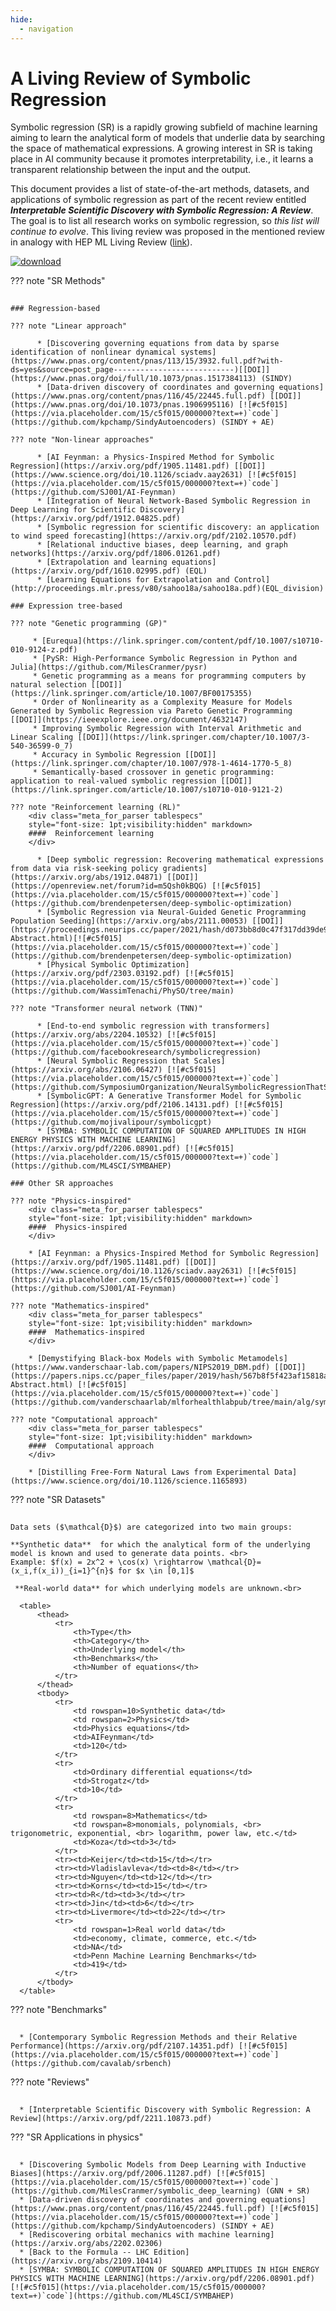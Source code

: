 ```yaml
---
hide:
  - navigation
---
```



# **A Living Review of Symbolic Regression**

Symbolic regression (SR) is a rapidly growing subfield of machine learning aiming to learn the analytical form of models that underlie data by searching the space of mathematical expressions. A growing interest in SR is taking place in AI community because it promotes interpretability, i.e., it learns a transparent relationship between the input and the output. 

This document provides a list of state-of-the-art methods, datasets, and applications of symbolic regression as part of the recent review entitled ***Interpretable Scientific Discovery with Symbolic Regression: A Review***. The goal is to list all research works on symbolic regression, so *this list will continue to evolve*. This living review was proposed in the mentioned review in analogy with HEP ML Living Review ([link](https://iml-wg.github.io/HEPML-LivingReview/)).

<!-- [<img src="https://s18955.pcdn.co/wp-content/uploads/2018/02/github.png" width="25"/>](https://github.com/user/repository/subscription) -->

<!-- This living review was proposed in the mentioned review in analogy with [HEP ML Living Review](https://iml-wg.github.io/HEPML-LivingReview/). The goal is to list all research works on symbolic regression, so it is expected that ***this list will continue to evolve***. The fact that a paper is listed in this document does not endorse or validate its content - that is for the community (and for peer review) to decide. -->

[![download](https://img.shields.io/badge/download-review-blue.svg)](https://arxiv.org/pdf/2211.10873.pdf)

??? note "SR Methods"
    <div class="meta_for_parser tablespecs"
    style="font-size: 1pt;visibility:hidden" markdown>
    ##  SR Methods
    </div>

    ### Regression-based
        
    ??? note "Linear approach"
          
          * [Discovering governing equations from data by sparse identification of nonlinear dynamical systems](https://www.pnas.org/content/pnas/113/15/3932.full.pdf?with-ds=yes&source=post_page---------------------------)[[DOI]](https://www.pnas.org/doi/full/10.1073/pnas.1517384113) (SINDY)
          * [Data-driven discovery of coordinates and governing equations](https://www.pnas.org/content/pnas/116/45/22445.full.pdf) [[DOI]](https://www.pnas.org/doi/10.1073/pnas.1906995116) [![#c5f015](https://via.placeholder.com/15/c5f015/000000?text=+)`code`](https://github.com/kpchamp/SindyAutoencoders) (SINDY + AE)
          
    ??? note "Non-linear approaches"
      
          * [AI Feynman: a Physics-Inspired Method for Symbolic Regression](https://arxiv.org/pdf/1905.11481.pdf) [[DOI]](https://www.science.org/doi/10.1126/sciadv.aay2631) [![#c5f015](https://via.placeholder.com/15/c5f015/000000?text=+)`code`](https://github.com/SJ001/AI-Feynman)
          * [Integration of Neural Network-Based Symbolic Regression in Deep Learning for Scientific Discovery](https://arxiv.org/pdf/1912.04825.pdf)
          * [Symbolic regression for scientific discovery: an application to wind speed forecasting](https://arxiv.org/pdf/2102.10570.pdf)
          * [Relational inductive biases, deep learning, and graph networks](https://arxiv.org/pdf/1806.01261.pdf)
          * [Extrapolation and learning equations](https://arxiv.org/pdf/1610.02995.pdf) (EQL)
          * [Learning Equations for Extrapolation and Control](http://proceedings.mlr.press/v80/sahoo18a/sahoo18a.pdf)(EQL_division)

    ### Expression tree-based
    
    ??? note "Genetic programming (GP)"
        
         * [Eurequa](https://link.springer.com/content/pdf/10.1007/s10710-010-9124-z.pdf)
         * [PySR: High-Performance Symbolic Regression in Python and Julia](https://github.com/MilesCranmer/pysr)
         * Genetic programming as a means for programming computers by natural selection [[DOI]](https://link.springer.com/article/10.1007/BF00175355)
         * Order of Nonlinearity as a Complexity Measure for Models Generated by Symbolic Regression via Pareto Genetic Programming [[DOI]](https://ieeexplore.ieee.org/document/4632147)
         * Improving Symbolic Regression with Interval Arithmetic and Linear Scaling [[DOI]](https://link.springer.com/chapter/10.1007/3-540-36599-0_7)
         * Accuracy in Symbolic Regression [[DOI]](https://link.springer.com/chapter/10.1007/978-1-4614-1770-5_8)
         * Semantically-based crossover in genetic programming: application to real-valued symbolic regression [[DOI]](https://link.springer.com/article/10.1007/s10710-010-9121-2)

    ??? note "Reinforcement learning (RL)"
        <div class="meta_for_parser tablespecs"
        style="font-size: 1pt;visibility:hidden" markdown>
        ####  Reinforcement learning
        </div>
        
          * [Deep symbolic regression: Recovering mathematical expressions from data via risk-seeking policy gradients](https://arxiv.org/abs/1912.04871) [[DOI]](https://openreview.net/forum?id=m5Qsh0kBQG) [![#c5f015](https://via.placeholder.com/15/c5f015/000000?text=+)`code`](https://github.com/brendenpetersen/deep-symbolic-optimization)
          * [Symbolic Regression via Neural-Guided Genetic Programming Population Seeding](https://arxiv.org/abs/2111.00053) [[DOI]](https://proceedings.neurips.cc/paper/2021/hash/d073bb8d0c47f317dd39de9c9f004e9d-Abstract.html)[![#c5f015](https://via.placeholder.com/15/c5f015/000000?text=+)`code`](https://github.com/brendenpetersen/deep-symbolic-optimization)
          * [Physical Symbolic Optimization](https://arxiv.org/pdf/2303.03192.pdf) [![#c5f015](https://via.placeholder.com/15/c5f015/000000?text=+)`code`](https://github.com/WassimTenachi/PhySO/tree/main)

    ??? note "Transformer neural network (TNN)"
    
          * [End-to-end symbolic regression with transformers](https://arxiv.org/abs/2204.10532) [![#c5f015](https://via.placeholder.com/15/c5f015/000000?text=+)`code`](https://github.com/facebookresearch/symbolicregression)
          * [Neural Symbolic Regression that Scales](https://arxiv.org/abs/2106.06427) [![#c5f015](https://via.placeholder.com/15/c5f015/000000?text=+)`code`](https://github.com/SymposiumOrganization/NeuralSymbolicRegressionThatScales)
          * [SymbolicGPT: A Generative Transformer Model for Symbolic Regression](https://arxiv.org/pdf/2106.14131.pdf) [![#c5f015](https://via.placeholder.com/15/c5f015/000000?text=+)`code`](https://github.com/mojivalipour/symbolicgpt)
          * [SYMBA: SYMBOLIC COMPUTATION OF SQUARED AMPLITUDES IN HIGH ENERGY PHYSICS WITH MACHINE LEARNING](https://arxiv.org/pdf/2206.08901.pdf) [![#c5f015](https://via.placeholder.com/15/c5f015/000000?text=+)`code`](https://github.com/ML4SCI/SYMBAHEP)
      
    ### Other SR approaches
    
    ??? note "Physics-inspired"
        <div class="meta_for_parser tablespecs"
        style="font-size: 1pt;visibility:hidden" markdown>
        ####  Physics-inspired
        </div>
        
        * [AI Feynman: a Physics-Inspired Method for Symbolic Regression](https://arxiv.org/pdf/1905.11481.pdf) [[DOI]](https://www.science.org/doi/10.1126/sciadv.aay2631) [![#c5f015](https://via.placeholder.com/15/c5f015/000000?text=+)`code`](https://github.com/SJ001/AI-Feynman)
      
    ??? note "Mathematics-inspired"
        <div class="meta_for_parser tablespecs"
        style="font-size: 1pt;visibility:hidden" markdown>
        ####  Mathematics-inspired
        </div>
        
        * [Demystifying Black-box Models with Symbolic Metamodels](https://www.vanderschaar-lab.com/papers/NIPS2019_DBM.pdf) [[DOI]](https://papers.nips.cc/paper_files/paper/2019/hash/567b8f5f423af15818a068235807edc0-Abstract.html) [![#c5f015](https://via.placeholder.com/15/c5f015/000000?text=+)`code`](https://github.com/vanderschaarlab/mlforhealthlabpub/tree/main/alg/symbolic_metamodeling)
      
    ??? note "Computational approach"
        <div class="meta_for_parser tablespecs"
        style="font-size: 1pt;visibility:hidden" markdown>
        ####  Computational approach
        </div>    
    
        * [Distilling Free-Form Natural Laws from Experimental Data](https://www.science.org/doi/10.1126/science.1165893)

??? note "SR Datasets"
    <div class="meta_for_parser tablespecs"
    style="font-size: 1pt;visibility:hidden" markdown>
    ##  SR Datasets
    </div>
    
    Data sets ($\mathcal{D}$) are categorized into two main groups:
    
    **Synthetic data**  for which the analytical form of the underlying model is known and used to generate data points. <br>
    Example: $f(x) = 2x^2 + \cos(x) \rightarrow \mathcal{D}=(x_i,f(x_i))_{i=1}^{n}$ for $x \in [0,1]$

     **Real-world data** for which underlying models are unknown.<br>
     
      <table>
          <thead>
              <tr>
                  <th>Type</th>
                  <th>Category</th>
                  <th>Underlying model</th>
                  <th>Benchmarks</th>
                  <th>Number of equations</th>
              </tr>
          </thead>
          <tbody>
              <tr>
                  <td rowspan=10>Synthetic data</td>
                  <td rowspan=2>Physics</td>
                  <td>Physics equations</td>
                  <td>AIFeynman</td>
                  <td>120</td>
              </tr>
              <tr>
                  <td>Ordinary differential equations</td>
                  <td>Strogatz</td>
                  <td>10</td>
              </tr>
              <tr>
                  <td rowspan=8>Mathematics</td>
                  <td rowspan=8>monomials, polynomials, <br> trigonometric, exponential, <br> logarithm, power law, etc.</td> 
                  <td>Koza</td><td>3</td>
              </tr>
              <tr><td>Keijer</td><td>15</td></tr>
              <tr><td>Vladislavleva</td><td>8</td></tr>
              <tr><td>Nguyen</td><td>12</td></tr>
              <tr><td>Korns</td><td>15</td></tr>
              <tr><td>R</td><td>3</td></tr>
              <tr><td>Jin</td><td>6</td></tr>
              <tr><td>Livermore</td><td>22</td></tr>  
              <tr>
                  <td rowspan=1>Real world data</td>
                  <td>economy, climate, commerce, etc.</td>
                  <td>NA</td>
                  <td>Penn Machine Learning Benchmarks</td>
                  <td>419</td>
              </tr>
          </tbody>
      </table>

??? note "Benchmarks"
    <div class="meta_for_parser tablespecs"
    style="font-size: 1pt;visibility:hidden" markdown>
    ##  Benchmarks
    </div>
    
      * [Contemporary Symbolic Regression Methods and their Relative Performance](https://arxiv.org/pdf/2107.14351.pdf) [![#c5f015](https://via.placeholder.com/15/c5f015/000000?text=+)`code`](https://github.com/cavalab/srbench)
      
??? note "Reviews"
    <div class="meta_for_parser tablespecs"
    style="font-size: 1pt;visibility:hidden" markdown>
    ##  Reviews
    </div>
    
      * [Interpretable Scientific Discovery with Symbolic Regression: A Review](https://arxiv.org/pdf/2211.10873.pdf)

??? "SR Applications in physics"
    <div class="meta_for_parser tablespecs"
    style="font-size: 1pt;visibility:hidden" markdown>
    ##  SR Applications
    </div>

      * [Discovering Symbolic Models from Deep Learning with Inductive Biases](https://arxiv.org/pdf/2006.11287.pdf) [![#c5f015](https://via.placeholder.com/15/c5f015/000000?text=+)`code`](https://github.com/MilesCranmer/symbolic_deep_learning) (GNN + SR)
      * [Data-driven discovery of coordinates and governing equations](https://www.pnas.org/content/pnas/116/45/22445.full.pdf) [![#c5f015](https://via.placeholder.com/15/c5f015/000000?text=+)`code`](https://github.com/kpchamp/SindyAutoencoders) (SINDY + AE)
      * [Rediscovering orbital mechanics with machine learning](https://arxiv.org/abs/2202.02306)
      * [Back to the Formula -- LHC Edition](https://arxiv.org/abs/2109.10414)
      * [SYMBA: SYMBOLIC COMPUTATION OF SQUARED AMPLITUDES IN HIGH ENERGY PHYSICS WITH MACHINE LEARNING](https://arxiv.org/pdf/2206.08901.pdf) [![#c5f015](https://via.placeholder.com/15/c5f015/000000?text=+)`code`](https://github.com/ML4SCI/SYMBAHEP)
      
